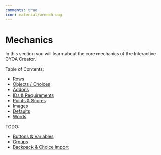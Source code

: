 ```yaml
---
comments: true
icon: material/wrench-cog
---
```


# Mechanics
In this section you will learn about the core mechanics of the Interactive
CYOA Creator.

<!-- [Continue to Rows](./rows/){ .md-button } -->

Table of Contents:
<!-- Leave space below -->

* [Rows](./rows/)
* [Objects / Choices](./objects/)
* [Addons](./addons/)
* [IDs & Requirements](./ids-and-requirements/)
* [Points & Scores](./points-and-scores/)
* [Images](./images/)
* [Defaults](./defaults/)
* [Words](./words/)

TODO:
<!-- Leave space below -->

* [Buttons & Variables](./buttons-and-variables/)
* [Groups](./groups/)
* [Backpack & Choice Import](./backpack-and-choice-import/)